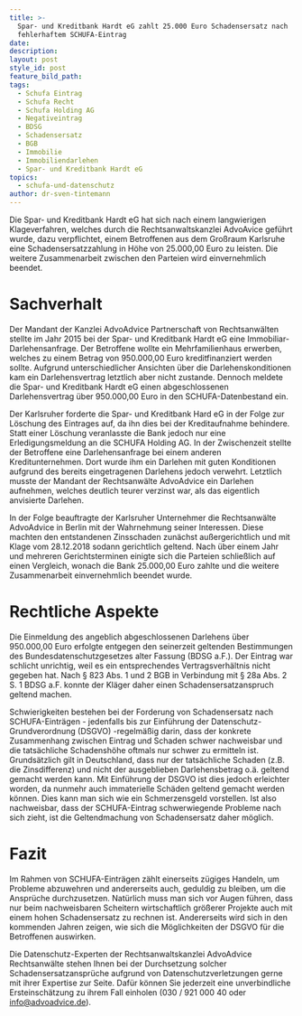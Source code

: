 ```yaml
---
title: >-
  Spar- und Kreditbank Hardt eG zahlt 25.000 Euro Schadensersatz nach
  fehlerhaftem SCHUFA-Eintrag
date:
description:
layout: post
style_id: post
feature_bild_path:
tags:
  - Schufa Eintrag
  - Schufa Recht
  - Schufa Holding AG
  - Negativeintrag
  - BDSG
  - Schadensersatz
  - BGB
  - Immobilie
  - Immobiliendarlehen
  - Spar- und Kreditbank Hardt eG
topics:
  - schufa-und-datenschutz
author: dr-sven-tintemann
---
```


Die Spar- und Kreditbank Hardt eG hat sich nach einem langwierigen Klageverfahren, welches durch die Rechtsanwaltskanzlei AdvoAvice geführt wurde, dazu verpflichtet, einem Betroffenen aus dem Gro&szlig;raum Karlsruhe eine Schadensersatzzahlung in Höhe von 25.000,00 Euro zu leisten. Die weitere Zusammenarbeit zwischen den Parteien wird einvernehmlich beendet.

# Sachverhalt

Der Mandant der Kanzlei AdvoAdvice Partnerschaft von Rechtsanwälten stellte im Jahr 2015 bei der Spar- und Kreditbank Hardt eG eine Immobiliar-Darlehensanfrage. Der Betroffene wollte ein Mehrfamilienhaus erwerben, welches zu einem Betrag von 950.000,00 Euro kreditfinanziert werden sollte. Aufgrund unterschiedlicher Ansichten über die Darlehenskonditionen kam ein Darlehensvertrag letztlich aber nicht zustande. Dennoch meldete die Spar- und Kreditbank Hardt eG einen abgeschlossenen Darlehensvertrag über 950.000,00 Euro in den SCHUFA-Datenbestand ein.&nbsp;

Der Karlsruher forderte die Spar- und Kreditbank Hard eG in der Folge zur Löschung des Eintrages auf, da ihn dies bei der Kreditaufnahme behindere. Statt einer Löschung veranlasste die Bank jedoch nur eine Erledigungsmeldung an die SCHUFA Holding AG. In der Zwischenzeit stellte der Betroffene eine Darlehensanfrage bei einem anderen Kreditunternehmen. Dort wurde ihm ein Darlehen mit guten Konditionen aufgrund des bereits eingetragenen Darlehens jedoch verwehrt. Letztlich musste der Mandant der Rechtsanwälte AdvoAdvice ein Darlehen aufnehmen, welches deutlich teurer verzinst war, als das eigentlich anvisierte Darlehen.

In der Folge beauftragte der Karlsruher Unternehmer die Rechtsanwälte AdvoAdvice in Berlin mit der Wahrnehmung seiner Interessen. Diese machten den entstandenen Zinsschaden zunächst au&szlig;ergerichtlich und mit Klage vom 28.12.2018 sodann gerichtlich geltend. Nach über einem Jahr und mehreren Gerichtsterminen einigte sich die Parteien schlie&szlig;lich auf einen Vergleich, wonach die Bank 25.000,00 Euro zahlte und die weitere Zusammenarbeit einvernehmlich beendet wurde.

# Rechtliche Aspekte

Die Einmeldung des angeblich abgeschlossenen Darlehens über 950.000,00 Euro erfolgte entgegen den seinerzeit geltenden Bestimmungen des Bundesdatenschutzgesetzes alter Fassung (BDSG a.F.). Der Eintrag war schlicht unrichtig, weil es ein entsprechendes Vertragsverhältnis nicht gegeben hat. Nach &sect; 823 Abs. 1 und 2 BGB in Verbindung mit &sect; 28a Abs. 2 S. 1 BDSG a.F. konnte der Kläger daher einen Schadensersatzanspruch geltend machen.

Schwierigkeiten bestehen bei der Forderung von Schadensersatz nach SCHUFA-Einträgen - jedenfalls bis zur Einführung der Datenschutz-Grundverordnung (DSGVO) -regelmä&szlig;ig darin, dass der konkrete Zusammenhang zwischen Eintrag und Schaden schwer nachweisbar und die tatsächliche Schadenshöhe oftmals nur schwer zu ermitteln ist. Grundsätzlich gilt in Deutschland, dass nur der tatsächliche Schaden (z.B. die Zinsdifferenz) und nicht der ausgeblieben Darlehensbetrag o.ä. geltend gemacht werden kann. Mit Einführung der DSGVO ist dies jedoch erleichter worden, da nunmehr auch immaterielle Schäden geltend gemacht werden können. Dies kann man sich wie ein Schmerzensgeld vorstellen. Ist also nachweisbar, dass der SCHUFA-Eintrag schwerwiegende Probleme nach sich zieht, ist die Geltendmachung von Schadensersatz daher möglich.

# Fazit

Im Rahmen von SCHUFA-Einträgen zählt einerseits zügiges Handeln, um Probleme abzuwehren und andererseits auch, geduldig zu bleiben, um die Ansprüche durchzusetzen. Natürlich muss man sich vor Augen führen, dass nur beim nachweisbaren Scheitern wirtschaftlich grö&szlig;erer Projekte auch mit einem hohen Schadensersatz zu rechnen ist. Andererseits wird sich in den kommenden Jahren zeigen, wie sich die Möglichkeiten der DSGVO für die Betroffenen auswirken.

Die Datenschutz-Experten der Rechtsanwaltskanzlei AdvoAdvice Rechtsanwälte stehen Ihnen bei der Durchsetzung solcher Schadensersatzansprüche aufgrund von Datenschutzverletzungen gerne mit ihrer Expertise zur Seite. Dafür können Sie jederzeit eine unverbindliche Ersteinschätzung zu ihrem Fall einholen (030 / 921 000 40 oder info@advoadvice.de).